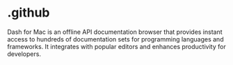 # .github
Dash for Mac is an offline API documentation browser that provides instant access to hundreds of documentation sets for programming languages and frameworks. It integrates with popular editors and enhances productivity for developers.
